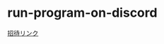 # run-program-on-discord
[招待リンク](https://discordapp.com/oauth2/authorize?client_id=569755914781982742&permissions=0&scope=bot)
